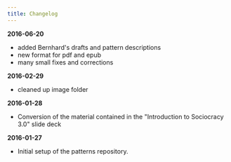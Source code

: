 ```yaml
---
title: Changelog
---
```


**2016-06-20**

* added Bernhard's drafts and pattern descriptions
* new format for pdf and epub
* many small fixes and corrections

**2016-02-29**

* cleaned up image folder

**2016-01-28**

* Conversion of the material contained in the "Introduction to Sociocracy 3.0" slide deck

**2016-01-27**

* Initial setup of the patterns repository.


